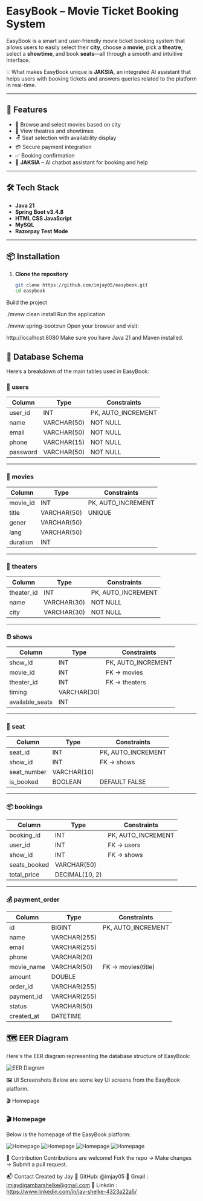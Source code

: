 # EasyBook – Movie Ticket Booking System

EasyBook is a smart and user-friendly movie ticket booking system that allows users to easily select their **city**, choose a **movie**, pick a **theatre**, select a **showtime**, and book **seats**—all through a smooth and intuitive interface. 

💡 What makes EasyBook unique is **JAKSIA**, an integrated AI assistant that helps users with booking tickets and answers queries related to the platform in real-time.

---

## 🚀 Features

- 🎥 Browse and select movies based on city
- 🏢 View theatres and showtimes
- 🪑 Seat selection with availability display
- 💳 Secure payment integration
- ✅ Booking confirmation
- 🤖 **JAKSIA** – AI chatbot assistant for booking and help

---

## 🛠️ Tech Stack

- **Java 21**
- **Spring Boot v3.4.8**
- **HTML CSS JavaScript**
- **MySQL**
- **Razorpay Test Mode**

---

## 📦 Installation

1. **Clone the repository**
   ```bash
   git clone https://github.com/imjay05/easybook.git
   cd easybook
Build the project

./mvnw clean install
Run the application

./mvnw spring-boot:run
Open your browser and visit:

http://localhost:8080
Make sure you have Java 21 and Maven installed.

## 🧾 Database Schema

Here’s a breakdown of the main tables used in EasyBook:

### 🧑 users
| Column    | Type         | Constraints        |
|-----------|--------------|--------------------|
| user_id   | INT          | PK, AUTO_INCREMENT |
| name      | VARCHAR(50)  | NOT NULL           |
| email     | VARCHAR(50)  | NOT NULL           |
| phone     | VARCHAR(15)  | NOT NULL           |
| password  | VARCHAR(50)  | NOT NULL           |

---

### 🎥 movies
| Column    | Type         | Constraints        |
|-----------|--------------|--------------------|
| movie_id  | INT          | PK, AUTO_INCREMENT |
| title     | VARCHAR(50)  | UNIQUE             |
| gener     | VARCHAR(50)  |                    |
| lang      | VARCHAR(50)  |                    |
| duration  | INT          |                    |

---

### 🏢 theaters
| Column     | Type         | Constraints        |
|------------|--------------|--------------------|
| theater_id | INT          | PK, AUTO_INCREMENT |
| name       | VARCHAR(30)  | NOT NULL           |
| city       | VARCHAR(30)  | NOT NULL           |

---

### ⏰ shows
| Column         | Type         | Constraints        |
|----------------|--------------|--------------------|
| show_id        | INT          | PK, AUTO_INCREMENT |
| movie_id       | INT          | FK → movies        |
| theater_id     | INT          | FK → theaters      |
| timing         | VARCHAR(30)  |                    |
| available_seats| INT          |                    |

---

### 💺 seat
| Column      | Type         | Constraints        |
|-------------|--------------|--------------------|
| seat_id     | INT          | PK, AUTO_INCREMENT |
| show_id     | INT          | FK → shows         |
| seat_number | VARCHAR(10)  |                    |
| is_booked   | BOOLEAN      | DEFAULT FALSE      |

---

### 📦 bookings
| Column        | Type            | Constraints        |
|---------------|-----------------|--------------------|
| booking_id    | INT             | PK, AUTO_INCREMENT |
| user_id       | INT             | FK → users         |
| show_id       | INT             | FK → shows         |
| seats_booked  | VARCHAR(50)     |                    |
| total_price   | DECIMAL(10, 2)  |                    |

---

### 💰 payment_order
| Column      | Type          | Constraints        |
|-------------|---------------|--------------------|
| id          | BIGINT        | PK, AUTO_INCREMENT |
| name        | VARCHAR(255)  |                    |
| email       | VARCHAR(255)  |                    |
| phone       | VARCHAR(20)   |                    |
| movie_name  | VARCHAR(50)   | FK → movies(title) |
| amount      | DOUBLE        |                    |
| order_id    | VARCHAR(255)  |                    |
| payment_id  | VARCHAR(255)  |                    |
| status      | VARCHAR(50)   |                    |
| created_at  | DATETIME      |                    |


## 🗺️ EER Diagram

Here's the EER diagram representing the database structure of EasyBook:

![EER Diagram](ScreenShots/DB%20EER%20Diagram/EER.png)



🖼️ UI Screenshots
Below are some key UI screens from the EasyBook platform.

🎬 Homepage
### 🎬 Homepage

Below is the homepage of the EasyBook platform:

![Homepage](ScreenShots/EasyBookUI/Home/Home1.png)
![Homepage](ScreenShots/EasyBookUI/Home/Home2.png)
![Homepage](ScreenShots/EasyBookUI/Home/Home3.png)
![Homepage](ScreenShots/EasyBookUI/Home/Home4.png)



🤝 Contribution
Contributions are welcome!
Fork the repo → Make changes → Submit a pull request.

📬 Contact
Created by Jay 
🔗 GitHub: @imjay05
🔗 Gmail : imjaydigambarshelke@gmail.com
🔗 Linkdin : https://www.linkedin.com/in/jay-shelke-4323a22a5/
